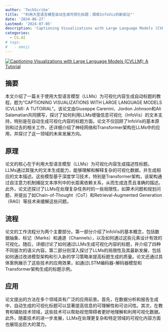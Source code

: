 ```yaml
---
author: 'TechScribe'
title: '"利用大型语言模型自动生成可视化标题：探索InfoVis的新前沿"'
date: '2024-06-27'
Lastmod: '2024-07-05'
description: 'Captioning Visualizations with Large Language Models (CVLLM): A Tutorial'
categories:
  - CS.AI
# tags:
#   - emoji
---
```


[![Captioning Visualizations with Large Language Models (CVLLM): A Tutorial](https://arxiv-research-1301205113.cos.ap-guangzhou.myqcloud.com/images/2406.19512v1.pdf_0.jpg)](https://arxiv.org/abs/2406.19512v1)

## 摘要

本文介绍了一篇关于使用大型语言模型（LLMs）为可视化内容生成自动标题的教程，题为“CAPTIONING VISUALIZATIONS WITH LARGE LANGUAGE MODELS (CVLLM): A TUTORIAL”。该论文由Giuseppe Carenini、Jordon Johnson和Ali Salamatian共同撰写，探讨了如何利用LLMs增强信息可视化（InfoVis）的文本支持，特别是在自动生成可视化内容的标题方面。论文不仅回顾了InfoVis的基本原则和过去的相关工作，还详细介绍了神经网络和Transformer架构在LLMs中的应用，并探讨了这一领域的未来发展方向。<!--more-->

## 原理

论文的核心在于利用大型语言模型（LLMs）为可视化内容生成描述性标题。LLMs通过其强大的文本生成能力，能够理解和解释复杂的可视化数据，并生成相应的文本描述。这些模型基于深度学习技术，特别是Transformer架构，该架构通过自注意力机制捕捉文本序列中的长距离依赖关系，从而生成连贯且准确的描述。此外，论文还探讨了LLMs在处理复杂任务时的一些局限性，如算术问题和规划问题，并提出了如Chain-of-Thought（CoT）和Retrieval-Augmented Generation（RAG）等技术来缓解这些问题。

## 流程

论文的工作流程分为两个主要部分。第一部分介绍了InfoVis的基本概念，包括数据抽象、标记（Marks）和通道（Channels），以及如何通过这些元素设计有效的可视化。随后，详细讨论了如何通过LLMs生成可视化内容的标题，并介绍了四种不同层次的语义内容。第二部分则深入探讨了LLMs的局限性及其最新发展，包括如何通过改进模型架构和引入新的学习策略来提高标题生成的质量。论文还通过具体案例展示了这些技术的应用效果，如通过LSTM编码器-解码器模型和Transformer架构生成的标题示例。

## 应用

论文提出的方法在多个领域具有广泛的应用前景。首先，在数据分析和报告生成中，自动生成的可视化标题可以显著提高信息的可理解性和可访问性。其次，在教育和辅助技术领域，这些技术可以帮助视觉障碍者更好地理解和利用可视化数据。此外，随着技术的进一步发展，LLMs在处理更复杂和特定领域的可视化内容方面也展现出巨大的潜力。